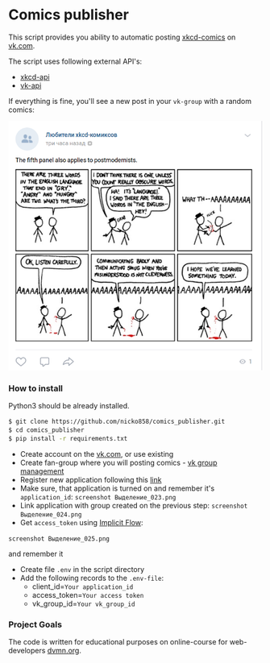 # Comics publisher

This script provides you ability to automatic posting [xkcd-comics](https://xkcd.com/) on [vk.com](https://vk.com).

The script uses following external API's: 
- [xkcd-api](https://xkcd.com/info.0.json)
- [vk-api](https://api.vk.com) 

If everything is fine, you'll see a new post in your `vk-group` with a random comics:

![027.png](https://github.com/nicko858/comics_publisher/blob/master/%D0%92%D1%8B%D0%B4%D0%B5%D0%BB%D0%B5%D0%BD%D0%B8%D0%B5_027.png)

### How to install
Python3 should be already installed.
```bash
$ git clone https://github.com/nicko858/comics_publisher.git
$ cd comics_publisher
$ pip install -r requirements.txt
```

- Create account on the [vk.com](https://vk.com), or use existing
- Create fan-group where you will posting comics - [vk group management](https://vk.com/groups?tab=admin)
- Register new application following this [link](https://vk.com/apps?act=manage)
- Make sure, that application is turned on and remember it's `application_id`:
`screenshot Выделение_023.png`
- Link application with group created on the previous step:
`screenshot Выделение_024.png`
- Get `access_token` using [Implicit Flow](https://vk.com/dev/implicit_flow_user):

`screenshot Выделение_025.png`

and remember it
- Create file `.env` in the script directory
- Add the following records to the `.env-file`:
   - client_id=`Your application_id`
   - access_token=`Your access token`
   - vk_group_id=`Your vk_group_id`

### Project Goals

The code is written for educational purposes on online-course for web-developers [dvmn.org](https://dvmn.org/).
